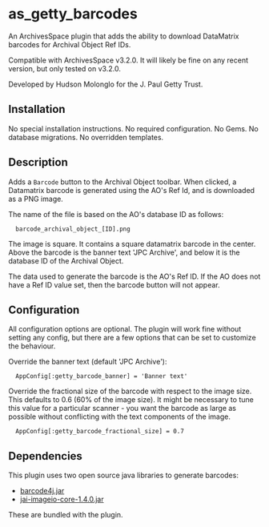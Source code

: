 # as_getty_barcodes

An ArchivesSpace plugin that adds the ability to download DataMatrix
barcodes for Archival Object Ref IDs.

Compatible with ArchivesSpace v3.2.0. It will likely be fine on any
recent version, but only tested on v3.2.0.

Developed by Hudson Molonglo for the J. Paul Getty Trust.


## Installation

No special installation instructions.
No required configuration.
No Gems.
No database migrations.
No overridden templates.


## Description

Adds a `Barcode` button to the Archival Object toolbar. When clicked, a
Datamatrix barcode is generated using the AO's Ref Id, and is downloaded as a
PNG image.

The name of the file is based on the AO's database ID
as follows:
```
  barcode_archival_object_[ID].png
```

The image is square. It contains a square datamatrix barcode in the center.
Above the barcode is the banner text 'JPC Archive', and below it is the
database ID of the Archival Object.

The data used to generate the barcode is the AO's Ref ID. If the AO does not
have a Ref ID value set, then the barcode button will not appear.


## Configuration

All configuration options are optional. The plugin will work fine without
setting any config, but there are a few options that can be set to customize
the behaviour.

Override the banner text (default 'JPC Archive'):
```
  AppConfig[:getty_barcode_banner] = 'Banner text'
```

Override the fractional size of the barcode with respect to the image size.
This defaults to 0.6 (60% of the image size). It might be necessary to tune
this value for a particular scanner - you want the barcode as large as possible
without conflicting with the text components of the image.
```
  AppConfig[:getty_barcode_fractional_size] = 0.7
```


## Dependencies

This plugin uses two open source java libraries to generate barcodes:
  - [barcode4j.jar](https://barcode4j.sourceforge.net/)
  - [jai-imageio-core-1.4.0.jar](https://mvnrepository.com/artifact/com.github.jai-imageio/jai-imageio-core)

These are bundled with the plugin.
